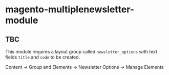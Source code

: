 # magento-multiplenewsletter-module

## TBC

This module requires a layout group called `newsletter_options` with text fields `title` and `code` to be created.

Content -> Group and Elements -> Newsletter Options -> Manage Elements
